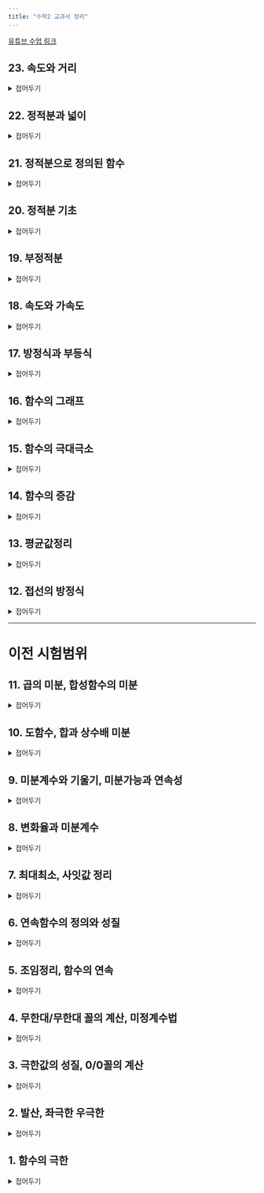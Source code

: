 ```yaml
---
title: "수학2 교과서 정리"
---
```

<a href ="https://youtube.com/playlist?list=PLZbiDKYSrfMBMUVCpr-5bDrsdRHLQMvcG&si=QUIhi1EWWqAx_C9e">유튜브 수업 링크</a>

## 23. 속도와 거리
<details>
    <summary>접어두기</summary>
<img src="/assets/two cs/23. 속도와 거리 (1).jpg"/>
<img src="/assets/two cs/23. 속도와 거리 (2).jpg"/>
<img src="/assets/two cs/23. 속도와 거리 (3).jpg"/>
<img src="/assets/two cs/23. 속도와 거리 (4).jpg"/>
<img src="/assets/two cs/23. 속도와 거리 (5).jpg"/>
<img src="/assets/two cs/23. 속도와 거리 (6).jpg"/>
<img src="/assets/two cs/23. 속도와 거리 (7).jpg"/>
<img src="/assets/two cs/23. 속도와 거리 (8).jpg"/>
<img src="/assets/two cs/23. 속도와 거리 (9).jpg"/>
<img src="/assets/two cs/23. 속도와 거리 (10).jpg"/>
<img src="/assets/two cs/23. 속도와 거리 (11).jpg"/>
<img src="/assets/two cs/23. 속도와 거리 (12).jpg"/>
<img src="/assets/two cs/23. 속도와 거리 (13).jpg"/>
<img src="/assets/two cs/23. 속도와 거리 (14).jpg"/>
<img src="/assets/two cs/23. 속도와 거리 (15).jpg"/>
<img src="/assets/two cs/23. 속도와 거리 (16).jpg"/>
<img src="/assets/two cs/23. 속도와 거리 (17).jpg"/>
<img src="/assets/two cs/23. 속도와 거리 (18).jpg"/>
</details>


## 22. 정적분과 넓이
<details>
    <summary>접어두기</summary>
<img src="/assets/two cs/22. 정적분과 넓이 (1).jpg"/>
<img src="/assets/two cs/22. 정적분과 넓이 (2).jpg"/>
<img src="/assets/two cs/22. 정적분과 넓이 (3).jpg"/>
<img src="/assets/two cs/22. 정적분과 넓이 (4).jpg"/>
<img src="/assets/two cs/22. 정적분과 넓이 (5).jpg"/>
<img src="/assets/two cs/22. 정적분과 넓이 (6).jpg"/>
<img src="/assets/two cs/22. 정적분과 넓이 (7).jpg"/>
<img src="/assets/two cs/22. 정적분과 넓이 (8).jpg"/>
<img src="/assets/two cs/22. 정적분과 넓이 (9).jpg"/>
<img src="/assets/two cs/22. 정적분과 넓이 (10).jpg"/>
<img src="/assets/two cs/22. 정적분과 넓이 (11).jpg"/>
<img src="/assets/two cs/22. 정적분과 넓이 (12).jpg"/>
<img src="/assets/two cs/22. 정적분과 넓이 (13).jpg"/>
<img src="/assets/two cs/22. 정적분과 넓이 (14).jpg"/>
<img src="/assets/two cs/22. 정적분과 넓이 (15).jpg"/>
<img src="/assets/two cs/22. 정적분과 넓이 (16).jpg"/>
<img src="/assets/two cs/22. 정적분과 넓이 (17).jpg"/>
<img src="/assets/two cs/22. 정적분과 넓이 (18).jpg"/>
<img src="/assets/two cs/22. 정적분과 넓이 (19).jpg"/>
<img src="/assets/two cs/22. 정적분과 넓이 (20).jpg"/>
<img src="/assets/two cs/22. 정적분과 넓이 (21).jpg"/>
<img src="/assets/two cs/22. 정적분과 넓이 (22).jpg"/>
<img src="/assets/two cs/22. 정적분과 넓이 (23).jpg"/>
<img src="/assets/two cs/22. 정적분과 넓이 (24).jpg"/>
</details>

## 21. 정적분으로 정의된 함수
<details>
    <summary>접어두기</summary>
<img src="/assets/two cs/21. 정적분으로 (1).jpg"/>
<img src="/assets/two cs/21. 정적분으로 (2).jpg"/>
<img src="/assets/two cs/21. 정적분으로 (3).jpg"/>
<img src="/assets/two cs/21. 정적분으로 (4).jpg"/>
<img src="/assets/two cs/21. 정적분으로 (5).jpg"/>
<img src="/assets/two cs/21. 정적분으로 (6).jpg"/>
<img src="/assets/two cs/21. 정적분으로 (7).jpg"/>
<img src="/assets/two cs/21. 정적분으로 (8).jpg"/>
<img src="/assets/two cs/21. 정적분으로 (9).jpg"/>
<img src="/assets/two cs/21. 정적분으로 (10).jpg"/>
<img src="/assets/two cs/21. 정적분으로 (11).jpg"/>
<img src="/assets/two cs/21. 정적분으로 (12).jpg"/>
<img src="/assets/two cs/21. 정적분으로 (13).jpg"/>
<img src="/assets/two cs/21. 정적분으로 (14).jpg"/>
<img src="/assets/two cs/21. 정적분으로 (15).jpg"/>
<img src="/assets/two cs/21. 정적분으로 (16).jpg"/>
<img src="/assets/two cs/21. 정적분으로 (17).jpg"/>
<img src="/assets/two cs/21. 정적분으로 (18).jpg"/>
<img src="/assets/two cs/21. 정적분으로 (19).jpg"/>
<img src="/assets/two cs/21. 정적분으로 (20).jpg"/>
<img src="/assets/two cs/21. 정적분으로 (21).jpg"/>
</details>

## 20. 정적분 기초
<details>
    <summary>접어두기</summary>
<img src="/assets/two cs/20. 정적분 기초 (1).jpg"/>
<img src="/assets/two cs/20. 정적분 기초 (2).jpg"/>
<img src="/assets/two cs/20. 정적분 기초 (3).jpg"/>
<img src="/assets/two cs/20. 정적분 기초 (4).jpg"/>
<img src="/assets/two cs/20. 정적분 기초 (5).jpg"/>
<img src="/assets/two cs/20. 정적분 기초 (6).jpg"/>
<img src="/assets/two cs/20. 정적분 기초 (7).jpg"/>
<img src="/assets/two cs/20. 정적분 기초 (8).jpg"/>
<img src="/assets/two cs/20. 정적분 기초 (9).jpg"/>
<img src="/assets/two cs/20. 정적분 기초 (10).jpg"/>
<img src="/assets/two cs/20. 정적분 기초 (11).jpg"/>
<img src="/assets/two cs/20. 정적분 기초 (12).jpg"/>
<img src="/assets/two cs/20. 정적분 기초 (13).jpg"/>
<img src="/assets/two cs/20. 정적분 기초 (14).jpg"/>
<img src="/assets/two cs/20. 정적분 기초 (15).jpg"/>
<img src="/assets/two cs/20. 정적분 기초 (16).jpg"/>
<img src="/assets/two cs/20. 정적분 기초 (17).jpg"/>
<img src="/assets/two cs/20. 정적분 기초 (18).jpg"/>
<img src="/assets/two cs/20. 정적분 기초 (19).jpg"/>
<img src="/assets/two cs/20. 정적분 기초 (20).jpg"/>
<img src="/assets/two cs/20. 정적분 기초 (21).jpg"/>
<img src="/assets/two cs/20. 정적분 기초 (22).jpg"/>
<img src="/assets/two cs/20. 정적분 기초 (23).jpg"/>
</details>


## 19. 부정적분
<details>
    <summary>접어두기</summary>
<img src="/assets/two cs/19. 부정적분 (1).jpg"/>
<img src="/assets/two cs/19. 부정적분 (2).jpg"/>
<img src="/assets/two cs/19. 부정적분 (3).jpg"/>
<img src="/assets/two cs/19. 부정적분 (4).jpg"/>
<img src="/assets/two cs/19. 부정적분 (5).jpg"/>
<img src="/assets/two cs/19. 부정적분 (6).jpg"/>
<img src="/assets/two cs/19. 부정적분 (7).jpg"/>
<img src="/assets/two cs/19. 부정적분 (8).jpg"/>
<img src="/assets/two cs/19. 부정적분 (9).jpg"/>
<img src="/assets/two cs/19. 부정적분 (10).jpg"/>
<img src="/assets/two cs/19. 부정적분 (11).jpg"/>
<img src="/assets/two cs/19. 부정적분 (12).jpg"/>
<img src="/assets/two cs/19. 부정적분 (13).jpg"/>
<img src="/assets/two cs/19. 부정적분 (14).jpg"/>
<img src="/assets/two cs/19. 부정적분 (15).jpg"/>
<img src="/assets/two cs/19. 부정적분 (16).jpg"/>
<img src="/assets/two cs/19. 부정적분 (17).jpg"/>
<img src="/assets/two cs/19. 부정적분 (18).jpg"/>
<img src="/assets/two cs/19. 부정적분 (19).jpg"/>
<img src="/assets/two cs/19. 부정적분 (20).jpg"/>
<img src="/assets/two cs/19. 부정적분 (21).jpg"/>
</details>




## 18. 속도와 가속도
<details>
    <summary>접어두기</summary>
<img src="/assets/two cs/18. 속도와 가속도 (1).jpg"/>
<img src="/assets/two cs/18. 속도와 가속도 (2).jpg"/>
<img src="/assets/two cs/18. 속도와 가속도 (3).jpg"/>
<img src="/assets/two cs/18. 속도와 가속도 (4).jpg"/>
<img src="/assets/two cs/18. 속도와 가속도 (5).jpg"/>
<img src="/assets/two cs/18. 속도와 가속도 (6).jpg"/>
<img src="/assets/two cs/18. 속도와 가속도 (7).jpg"/>
<img src="/assets/two cs/18. 속도와 가속도 (8).jpg"/>
<img src="/assets/two cs/18. 속도와 가속도 (9).jpg"/>
<img src="/assets/two cs/18. 속도와 가속도 (10).jpg"/>
<img src="/assets/two cs/18. 속도와 가속도 (11).jpg"/>
<img src="/assets/two cs/18. 속도와 가속도 (12).jpg"/>
<img src="/assets/two cs/18. 속도와 가속도 (13).jpg"/>
<img src="/assets/two cs/18. 속도와 가속도 (14).jpg"/>
<img src="/assets/two cs/18. 속도와 가속도 (15).jpg"/>
<img src="/assets/two cs/18. 속도와 가속도 (16).jpg"/>
<img src="/assets/two cs/18. 속도와 가속도 (17).jpg"/>
</details>


## 17. 방정식과 부등식
<details>
    <summary>접어두기</summary>
</details>



## 16. 함수의 그래프
<details>
    <summary>접어두기</summary>
<img src="/assets/two cs/16. 함수의 그래프 (1).jpg"/>
<img src="/assets/two cs/16. 함수의 그래프 (2).jpg"/>
<img src="/assets/two cs/16. 함수의 그래프 (3).jpg"/>
<img src="/assets/two cs/16. 함수의 그래프 (4).jpg"/>
<img src="/assets/two cs/16. 함수의 그래프 (5).jpg"/>
<img src="/assets/two cs/16. 함수의 그래프 (6).jpg"/>
<img src="/assets/two cs/16. 함수의 그래프 (7).jpg"/>
<img src="/assets/two cs/16. 함수의 그래프 (8).jpg"/>
<img src="/assets/two cs/16. 함수의 그래프 (9).jpg"/>
<img src="/assets/two cs/16. 함수의 그래프 (10).jpg"/>
<img src="/assets/two cs/16. 함수의 그래프 (11).jpg"/>
<img src="/assets/two cs/16. 함수의 그래프 (12).jpg"/>
<img src="/assets/two cs/16. 함수의 그래프 (13).jpg"/>
<img src="/assets/two cs/16. 함수의 그래프 (14).jpg"/>
<img src="/assets/two cs/16. 함수의 그래프 (15).jpg"/>
</details>



## 15. 함수의 극대극소
<details>
    <summary>접어두기</summary>
<img src="/assets/two cs/15. 함수의 극대극소 (1).jpg"/>
<img src="/assets/two cs/15. 함수의 극대극소 (2).jpg"/>
<img src="/assets/two cs/15. 함수의 극대극소 (3).jpg"/>
<img src="/assets/two cs/15. 함수의 극대극소 (4).jpg"/>
<img src="/assets/two cs/15. 함수의 극대극소 (5).jpg"/>
<img src="/assets/two cs/15. 함수의 극대극소 (6).jpg"/>
<img src="/assets/two cs/15. 함수의 극대극소 (7).jpg"/>
<img src="/assets/two cs/15. 함수의 극대극소 (8).jpg"/>
<img src="/assets/two cs/15. 함수의 극대극소 (9).jpg"/>
<img src="/assets/two cs/15. 함수의 극대극소 (10).jpg"/>
<img src="/assets/two cs/15. 함수의 극대극소 (11).jpg"/>
<img src="/assets/two cs/15. 함수의 극대극소 (12).jpg"/>
<img src="/assets/two cs/15. 함수의 극대극소 (13).jpg"/>
<img src="/assets/two cs/15. 함수의 극대극소 (14).jpg"/>
<img src="/assets/two cs/15. 함수의 극대극소 (15).jpg"/>
<img src="/assets/two cs/15. 함수의 극대극소 (16).jpg"/>
<img src="/assets/two cs/15. 함수의 극대극소 (17).jpg"/>
<img src="/assets/two cs/15. 함수의 극대극소 (18).jpg"/>
<img src="/assets/two cs/15. 함수의 극대극소 (19).jpg"/>
<img src="/assets/two cs/15. 함수의 극대극소 (20).jpg"/>
<img src="/assets/two cs/15. 함수의 극대극소 (21).jpg"/>
<img src="/assets/two cs/15. 함수의 극대극소 (22).jpg"/>
<img src="/assets/two cs/15. 함수의 극대극소 (23).jpg"/>
<img src="/assets/two cs/15. 함수의 극대극소 (24).jpg"/>
</details>


## 14. 함수의 증감
<details>
    <summary>접어두기</summary>
<img src="/assets/two cs/14. 함수의 증감 (1).jpg"/>
<img src="/assets/two cs/14. 함수의 증감 (2).jpg"/>
<img src="/assets/two cs/14. 함수의 증감 (3).jpg"/>
<img src="/assets/two cs/14. 함수의 증감 (4).jpg"/>
<img src="/assets/two cs/14. 함수의 증감 (5).jpg"/>
<img src="/assets/two cs/14. 함수의 증감 (6).jpg"/>
<img src="/assets/two cs/14. 함수의 증감 (7).jpg"/>
<img src="/assets/two cs/14. 함수의 증감 (8).jpg"/>
<img src="/assets/two cs/14. 함수의 증감 (9).jpg"/>
<img src="/assets/two cs/14. 함수의 증감 (10).jpg"/>
<img src="/assets/two cs/14. 함수의 증감 (11).jpg"/>
<img src="/assets/two cs/14. 함수의 증감 (12).jpg"/>
<img src="/assets/two cs/14. 함수의 증감 (13).jpg"/>
<img src="/assets/two cs/14. 함수의 증감 (14).jpg"/>
<img src="/assets/two cs/14. 함수의 증감 (15).jpg"/>
<img src="/assets/two cs/14. 함수의 증감 (16).jpg"/>
<img src="/assets/two cs/14. 함수의 증감 (17).jpg"/>
<img src="/assets/two cs/14. 함수의 증감 (18).jpg"/>
<img src="/assets/two cs/14. 함수의 증감 (19).jpg"/>
<img src="/assets/two cs/14. 함수의 증감 (20).jpg"/>
<img src="/assets/two cs/14. 함수의 증감 (21).jpg"/>
</details>



## 13. 평균값정리
<details>
    <summary>접어두기</summary>
<img src="/assets/two cs/13. 펑균값정리 (1).jpg"/>
<img src="/assets/two cs/13. 펑균값정리 (2).jpg"/>
<img src="/assets/two cs/13. 펑균값정리 (3).jpg"/>
<img src="/assets/two cs/13. 펑균값정리 (4).jpg"/>
<img src="/assets/two cs/13. 펑균값정리 (5).jpg"/>
<img src="/assets/two cs/13. 펑균값정리 (6).jpg"/>
<img src="/assets/two cs/13. 펑균값정리 (7).jpg"/>
<img src="/assets/two cs/13. 펑균값정리 (8).jpg"/>
<img src="/assets/two cs/13. 펑균값정리 (9).jpg"/>
<img src="/assets/two cs/13. 펑균값정리 (10).jpg"/>
<img src="/assets/two cs/13. 펑균값정리 (11).jpg"/>
<img src="/assets/two cs/13. 펑균값정리 (12).jpg"/>
<img src="/assets/two cs/13. 펑균값정리 (13).jpg"/>
<img src="/assets/two cs/13. 펑균값정리 (14).jpg"/>
<img src="/assets/two cs/13. 펑균값정리 (15).jpg"/>
<img src="/assets/two cs/13. 펑균값정리 (16).jpg"/>
<img src="/assets/two cs/13. 펑균값정리 (17).jpg"/>
<img src="/assets/two cs/13. 펑균값정리 (18).jpg"/>
<img src="/assets/two cs/13. 펑균값정리 (19).jpg"/>
<img src="/assets/two cs/13. 펑균값정리 (20).jpg"/>
<img src="/assets/two cs/13. 펑균값정리 (21).jpg"/>
<img src="/assets/two cs/13. 펑균값정리 (22).jpg"/>
<img src="/assets/two cs/13. 펑균값정리 (23).jpg"/>
<img src="/assets/two cs/13. 펑균값정리 (24).jpg"/>
<img src="/assets/two cs/13. 펑균값정리 (25).jpg"/>
<img src="/assets/two cs/13. 펑균값정리 (26).jpg"/>
</details>

## 12. 접선의 방정식
<details>
    <summary>접어두기</summary>
<img src="/assets/two cs/12. 접선의 방정식 (1).jpg"/>
<img src="/assets/two cs/12. 접선의 방정식 (2).jpg"/>
<img src="/assets/two cs/12. 접선의 방정식 (3).jpg"/>
<img src="/assets/two cs/12. 접선의 방정식 (4).jpg"/>
<img src="/assets/two cs/12. 접선의 방정식 (5).jpg"/>
<img src="/assets/two cs/12. 접선의 방정식 (6).jpg"/>
<img src="/assets/two cs/12. 접선의 방정식 (7).jpg"/>
<img src="/assets/two cs/12. 접선의 방정식 (8).jpg"/>
<img src="/assets/two cs/12. 접선의 방정식 (9).jpg"/>
<img src="/assets/two cs/12. 접선의 방정식 (10).jpg"/>
<img src="/assets/two cs/12. 접선의 방정식 (11).jpg"/>
<img src="/assets/two cs/12. 접선의 방정식 (12).jpg"/>
<img src="/assets/two cs/12. 접선의 방정식 (13).jpg"/>
<img src="/assets/two cs/12. 접선의 방정식 (14).jpg"/>
<img src="/assets/two cs/12. 접선의 방정식 (15).jpg"/>
<img src="/assets/two cs/12. 접선의 방정식 (16).jpg"/>
<img src="/assets/two cs/12. 접선의 방정식 (17).jpg"/>
<img src="/assets/two cs/12. 접선의 방정식 (18).jpg"/>
<img src="/assets/two cs/12. 접선의 방정식 (19).jpg"/>
<img src="/assets/two cs/12. 접선의 방정식 (20).jpg"/>
<img src="/assets/two cs/12. 접선의 방정식 (21).jpg"/>
</details>


***
# 이전 시험범위

## 11. 곱의 미분, 합성함수의 미분
<details>
    <summary>접어두기</summary>
<img src="/assets/two cs/11. 곱미분, 합성함수 미분 (1).jpg"/>
<img src="/assets/two cs/11. 곱미분, 합성함수 미분 (2).jpg"/>
<img src="/assets/two cs/11. 곱미분, 합성함수 미분 (3).jpg"/>
<img src="/assets/two cs/11. 곱미분, 합성함수 미분 (4).jpg"/>
<img src="/assets/two cs/11. 곱미분, 합성함수 미분 (5).jpg"/>
<img src="/assets/two cs/11. 곱미분, 합성함수 미분 (6).jpg"/>
<img src="/assets/two cs/11. 곱미분, 합성함수 미분 (7).jpg"/>
<img src="/assets/two cs/11. 곱미분, 합성함수 미분 (8).jpg"/>
<img src="/assets/two cs/11. 곱미분, 합성함수 미분 (9).jpg"/>
<img src="/assets/two cs/11. 곱미분, 합성함수 미분 (10).jpg"/>
<img src="/assets/two cs/11. 곱미분, 합성함수 미분 (11).jpg"/>
<img src="/assets/two cs/11. 곱미분, 합성함수 미분 (12).jpg"/>
<img src="/assets/two cs/11. 곱미분, 합성함수 미분 (13).jpg"/>
<img src="/assets/two cs/11. 곱미분, 합성함수 미분 (14).jpg"/>
<img src="/assets/two cs/11. 곱미분, 합성함수 미분 (15).jpg"/>
<img src="/assets/two cs/11. 곱미분, 합성함수 미분 (16).jpg"/>
</details>

## 10. 도함수, 합과 상수배 미분
<details>
    <summary>접어두기</summary>
<img src="/assets/two cs/10. 도함수, 합 미분 (1).jpg"/>
<img src="/assets/two cs/10. 도함수, 합 미분 (2).jpg"/>
<img src="/assets/two cs/10. 도함수, 합 미분 (3).jpg"/>
<img src="/assets/two cs/10. 도함수, 합 미분 (4).jpg"/>
<img src="/assets/two cs/10. 도함수, 합 미분 (5).jpg"/>
<img src="/assets/two cs/10. 도함수, 합 미분 (6).jpg"/>
<img src="/assets/two cs/10. 도함수, 합 미분 (7).jpg"/>
<img src="/assets/two cs/10. 도함수, 합 미분 (8).jpg"/>
<img src="/assets/two cs/10. 도함수, 합 미분 (9).jpg"/>
<img src="/assets/two cs/10. 도함수, 합 미분 (10).jpg"/>
<img src="/assets/two cs/10. 도함수, 합 미분 (11).jpg"/>
<img src="/assets/two cs/10. 도함수, 합 미분 (12).jpg"/>
<img src="/assets/two cs/10. 도함수, 합 미분 (13).jpg"/>
<img src="/assets/two cs/10. 도함수, 합 미분 (14).jpg"/>
<img src="/assets/two cs/10. 도함수, 합 미분 (15).jpg"/>
<img src="/assets/two cs/10. 도함수, 합 미분 (16).jpg"/>
</details>

## 9. 미분계수와 기울기, 미분가능과 연속성
<details>
    <summary>접어두기</summary>
<img src="/assets/two cs/9. 기울기, 미분가능 (1).jpg"/>
<img src="/assets/two cs/9. 기울기, 미분가능 (2).jpg"/>
<img src="/assets/two cs/9. 기울기, 미분가능 (3).jpg"/>
<img src="/assets/two cs/9. 기울기, 미분가능 (4).jpg"/>
<img src="/assets/two cs/9. 기울기, 미분가능 (5).jpg"/>
<img src="/assets/two cs/9. 기울기, 미분가능 (6).jpg"/>
<img src="/assets/two cs/9. 기울기, 미분가능 (7).jpg"/>
<img src="/assets/two cs/9. 기울기, 미분가능 (8).jpg"/>
<img src="/assets/two cs/9. 기울기, 미분가능 (9).jpg"/>
<img src="/assets/two cs/9. 기울기, 미분가능 (10).jpg"/>
<img src="/assets/two cs/9. 기울기, 미분가능 (11).jpg"/>
<img src="/assets/two cs/9. 기울기, 미분가능 (12).jpg"/>
<img src="/assets/two cs/9. 기울기, 미분가능 (13).jpg"/>
<img src="/assets/two cs/9. 기울기, 미분가능 (14).jpg"/>
<img src="/assets/two cs/9. 기울기, 미분가능 (15).jpg"/>
<img src="/assets/two cs/9. 기울기, 미분가능 (16).jpg"/>
</details>

## 8. 변화율과 미분계수
<details>
    <summary>접어두기</summary>
<img src="/assets/two cs/8. 변화율과 미분계수 (1).jpg"/>
<img src="/assets/two cs/8. 변화율과 미분계수 (2).jpg"/>
<img src="/assets/two cs/8. 변화율과 미분계수 (3).jpg"/>
<img src="/assets/two cs/8. 변화율과 미분계수 (4).jpg"/>
<img src="/assets/two cs/8. 변화율과 미분계수 (5).jpg"/>
<img src="/assets/two cs/8. 변화율과 미분계수 (6).jpg"/>
<img src="/assets/two cs/8. 변화율과 미분계수 (7).jpg"/>
<img src="/assets/two cs/8. 변화율과 미분계수 (8).jpg"/>
<img src="/assets/two cs/8. 변화율과 미분계수 (9).jpg"/>
<img src="/assets/two cs/8. 변화율과 미분계수 (10).jpg"/>
<img src="/assets/two cs/8. 변화율과 미분계수 (11).jpg"/>
<img src="/assets/two cs/8. 변화율과 미분계수 (12).jpg"/>
<img src="/assets/two cs/8. 변화율과 미분계수 (13).jpg"/>
<img src="/assets/two cs/8. 변화율과 미분계수 (14).jpg"/>
<img src="/assets/two cs/8. 변화율과 미분계수 (15).jpg"/>
<img src="/assets/two cs/8. 변화율과 미분계수 (16).jpg"/>
<img src="/assets/two cs/8. 변화율과 미분계수 (17).jpg"/>
<img src="/assets/two cs/8. 변화율과 미분계수 (18).jpg"/>
<img src="/assets/two cs/8. 변화율과 미분계수 (19).jpg"/>
<img src="/assets/two cs/8. 변화율과 미분계수 (20).jpg"/>
<img src="/assets/two cs/8. 변화율과 미분계수 (21).jpg"/>
<img src="/assets/two cs/8. 변화율과 미분계수 (22).jpg"/>
<img src="/assets/two cs/8. 변화율과 미분계수 (23).jpg"/>
<img src="/assets/two cs/8. 변화율과 미분계수 (24).jpg"/>
<img src="/assets/two cs/8. 변화율과 미분계수 (25).jpg"/>
<img src="/assets/two cs/8. 변화율과 미분계수 (26).jpg"/>
<img src="/assets/two cs/8. 변화율과 미분계수 (27).jpg"/>
<img src="/assets/two cs/8. 변화율과 미분계수 (28).jpg"/>
<img src="/assets/two cs/8. 변화율과 미분계수 (29).jpg"/>
<img src="/assets/two cs/8. 변화율과 미분계수 (30).jpg"/>
<img src="/assets/two cs/8. 변화율과 미분계수 (31).jpg"/>
<img src="/assets/two cs/8. 변화율과 미분계수 (32).jpg"/>
</details>

## 7. 최대최소, 사잇값 정리
<details>
    <summary>접어두기</summary>
<img src="/assets/two cs/7. 최대최소 사잇값 (1).jpg"/>
<img src="/assets/two cs/7. 최대최소 사잇값 (2).jpg"/>
<img src="/assets/two cs/7. 최대최소 사잇값 (3).jpg"/>
<img src="/assets/two cs/7. 최대최소 사잇값 (4).jpg"/>
<img src="/assets/two cs/7. 최대최소 사잇값 (5).jpg"/>
<img src="/assets/two cs/7. 최대최소 사잇값 (6).jpg"/>
<img src="/assets/two cs/7. 최대최소 사잇값 (7).jpg"/>
<img src="/assets/two cs/7. 최대최소 사잇값 (8).jpg"/>
<img src="/assets/two cs/7. 최대최소 사잇값 (9).jpg"/>
<img src="/assets/two cs/7. 최대최소 사잇값 (10).jpg"/>
<img src="/assets/two cs/7. 최대최소 사잇값 (11).jpg"/>
<img src="/assets/two cs/7. 최대최소 사잇값 (12).jpg"/>
<img src="/assets/two cs/7. 최대최소 사잇값 (13).jpg"/>
<img src="/assets/two cs/7. 최대최소 사잇값 (14).jpg"/>
<img src="/assets/two cs/7. 최대최소 사잇값 (15).jpg"/>
<img src="/assets/two cs/7. 최대최소 사잇값 (16).jpg"/>
<img src="/assets/two cs/7. 최대최소 사잇값 (17).jpg"/>
</details>

## 6. 연속함수의 정의와 성질
<details>
    <summary>접어두기</summary>
<img src="/assets/two cs/6. 연속함수 정의성질 (1).jpg"/>
<img src="/assets/two cs/6. 연속함수 정의성질 (2).jpg"/>
<img src="/assets/two cs/6. 연속함수 정의성질 (3).jpg"/>
<img src="/assets/two cs/6. 연속함수 정의성질 (4).jpg"/>
<img src="/assets/two cs/6. 연속함수 정의성질 (5).jpg"/>
<img src="/assets/two cs/6. 연속함수 정의성질 (6).jpg"/>
<img src="/assets/two cs/6. 연속함수 정의성질 (7).jpg"/>
<img src="/assets/two cs/6. 연속함수 정의성질 (8).jpg"/>
<img src="/assets/two cs/6. 연속함수 정의성질 (9).jpg"/>
<img src="/assets/two cs/6. 연속함수 정의성질 (10).jpg"/>
<img src="/assets/two cs/6. 연속함수 정의성질 (11).jpg"/>
<img src="/assets/two cs/6. 연속함수 정의성질 (12).jpg"/>
<img src="/assets/two cs/6. 연속함수 정의성질 (13).jpg"/>
<img src="/assets/two cs/6. 연속함수 정의성질 (14).jpg"/>
<img src="/assets/two cs/6. 연속함수 정의성질 (15).jpg"/>
<img src="/assets/two cs/6. 연속함수 정의성질 (16).jpg"/>
<img src="/assets/two cs/6. 연속함수 정의성질 (17).jpg"/>
<img src="/assets/two cs/6. 연속함수 정의성질 (18).jpg"/>
<img src="/assets/two cs/6. 연속함수 정의성질 (19).jpg"/>
<img src="/assets/two cs/6. 연속함수 정의성질 (20).jpg"/>
<img src="/assets/two cs/6. 연속함수 정의성질 (21).jpg"/>
<img src="/assets/two cs/6. 연속함수 정의성질 (22).jpg"/>
<img src="/assets/two cs/6. 연속함수 정의성질 (23).jpg"/>
<img src="/assets/two cs/6. 연속함수 정의성질 (24).jpg"/>
</details>

## 5. 조임정리, 함수의 연속
<details>
    <summary>접어두기</summary>
    <img src="/assets/two cs/5. 조임정리, 연속 (1).jpg"/>
<img src="/assets/two cs/5. 조임정리, 연속 (2).jpg"/>
<img src="/assets/two cs/5. 조임정리, 연속 (3).jpg"/>
<img src="/assets/two cs/5. 조임정리, 연속 (4).jpg"/>
<img src="/assets/two cs/5. 조임정리, 연속 (5).jpg"/>
<img src="/assets/two cs/5. 조임정리, 연속 (6).jpg"/>
<img src="/assets/two cs/5. 조임정리, 연속 (7).jpg"/>
<img src="/assets/two cs/5. 조임정리, 연속 (8).jpg"/>
<img src="/assets/two cs/5. 조임정리, 연속 (9).jpg"/>
<img src="/assets/two cs/5. 조임정리, 연속 (10).jpg"/>
<img src="/assets/two cs/5. 조임정리, 연속 (11).jpg"/>
<img src="/assets/two cs/5. 조임정리, 연속 (12).jpg"/>
<img src="/assets/two cs/5. 조임정리, 연속 (13).jpg"/>
<img src="/assets/two cs/5. 조임정리, 연속 (14).jpg"/>
<img src="/assets/two cs/5. 조임정리, 연속 (15).jpg"/>
<img src="/assets/two cs/5. 조임정리, 연속 (16).jpg"/>
<img src="/assets/two cs/5. 조임정리, 연속 (17).jpg"/>
<img src="/assets/two cs/5. 조임정리, 연속 (18).jpg"/>
<img src="/assets/two cs/5. 조임정리, 연속 (19).jpg"/>
<img src="/assets/two cs/5. 조임정리, 연속 (20).jpg"/>
<img src="/assets/two cs/5. 조임정리, 연속 (21).jpg"/>
</details>

## 4. 무한대/무한대 꼴의 계산, 미정계수법
<details>
    <summary>접어두기</summary>
<img src="/assets/two cs/4. 무한대무한대 꼴의 계산, 미정계수법 (1).jpg"/>
<img src="/assets/two cs/4. 무한대무한대 꼴의 계산, 미정계수법 (2).jpg"/>
<img src="/assets/two cs/4. 무한대무한대 꼴의 계산, 미정계수법 (3).jpg"/>
<img src="/assets/two cs/4. 무한대무한대 꼴의 계산, 미정계수법 (4).jpg"/>
<img src="/assets/two cs/4. 무한대무한대 꼴의 계산, 미정계수법 (5).jpg"/>
<img src="/assets/two cs/4. 무한대무한대 꼴의 계산, 미정계수법 (6).jpg"/>
<img src="/assets/two cs/4. 무한대무한대 꼴의 계산, 미정계수법 (7).jpg"/>
<img src="/assets/two cs/4. 무한대무한대 꼴의 계산, 미정계수법 (8).jpg"/>
<img src="/assets/two cs/4. 무한대무한대 꼴의 계산, 미정계수법 (9).jpg"/>
<img src="/assets/two cs/4. 무한대무한대 꼴의 계산, 미정계수법 (10).jpg"/>
<img src="/assets/two cs/4. 무한대무한대 꼴의 계산, 미정계수법 (11).jpg"/>
<img src="/assets/two cs/4. 무한대무한대 꼴의 계산, 미정계수법 (12).jpg"/>
<img src="/assets/two cs/4. 무한대무한대 꼴의 계산, 미정계수법 (13).jpg"/>
<img src="/assets/two cs/4. 무한대무한대 꼴의 계산, 미정계수법 (14).jpg"/>
<img src="/assets/two cs/4. 무한대무한대 꼴의 계산, 미정계수법 (15).jpg"/>
<img src="/assets/two cs/4. 무한대무한대 꼴의 계산, 미정계수법 (16).jpg"/>
</details>

## 3. 극한값의 성질, 0/0꼴의 계산
<details>
    <summary>접어두기</summary>
<img src="/assets/two cs/3. 극한값 성질 계산 (1).jpg"/>
<img src="/assets/two cs/3. 극한값 성질 계산 (2).jpg"/>
<img src="/assets/two cs/3. 극한값 성질 계산 (3).jpg"/>
<img src="/assets/two cs/3. 극한값 성질 계산 (4).jpg"/>
<img src="/assets/two cs/3. 극한값 성질 계산 (5).jpg"/>
<img src="/assets/two cs/3. 극한값 성질 계산 (6).jpg"/>
<img src="/assets/two cs/3. 극한값 성질 계산 (7).jpg"/>
<img src="/assets/two cs/3. 극한값 성질 계산 (8).jpg"/>
<img src="/assets/two cs/3. 극한값 성질 계산 (9).jpg"/>
<img src="/assets/two cs/3. 극한값 성질 계산 (10).jpg"/>
<img src="/assets/two cs/3. 극한값 성질 계산 (11).jpg"/>
<img src="/assets/two cs/3. 극한값 성질 계산 (12).jpg"/>
<img src="/assets/two cs/3. 극한값 성질 계산 (13).jpg"/>
<img src="/assets/two cs/3. 극한값 성질 계산 (14).jpg"/>
<img src="/assets/two cs/3. 극한값 성질 계산 (15).jpg"/>
<img src="/assets/two cs/3. 극한값 성질 계산 (16).jpg"/>
<img src="/assets/two cs/3. 극한값 성질 계산 (17).jpg"/>
<img src="/assets/two cs/3. 극한값 성질 계산 (18).jpg"/>
<img src="/assets/two cs/3. 극한값 성질 계산 (19).jpg"/>
<img src="/assets/two cs/3. 극한값 성질 계산 (20).jpg"/>
<img src="/assets/two cs/3. 극한값 성질 계산 (21).jpg"/>
<img src="/assets/two cs/3. 극한값 성질 계산 (22).jpg"/>
<img src="/assets/two cs/3. 극한값 성질 계산 (23).jpg"/>
</details>

## 2. 발산, 좌극한 우극한
<details>
    <summary>접어두기</summary>
<img src="/assets/two cs/2. 발산, 좌극한 우극한 (1).jpg"/>
<img src="/assets/two cs/2. 발산, 좌극한 우극한 (2).jpg"/>
<img src="/assets/two cs/2. 발산, 좌극한 우극한 (3).jpg"/>
<img src="/assets/two cs/2. 발산, 좌극한 우극한 (4).jpg"/>
<img src="/assets/two cs/2. 발산, 좌극한 우극한 (5).jpg"/>
<img src="/assets/two cs/2. 발산, 좌극한 우극한 (6).jpg"/>
<img src="/assets/two cs/2. 발산, 좌극한 우극한 (7).jpg"/>
<img src="/assets/two cs/2. 발산, 좌극한 우극한 (8).jpg"/>
<img src="/assets/two cs/2. 발산, 좌극한 우극한 (9).jpg"/>
<img src="/assets/two cs/2. 발산, 좌극한 우극한 (10).jpg"/>
<img src="/assets/two cs/2. 발산, 좌극한 우극한 (11).jpg"/>
<img src="/assets/two cs/2. 발산, 좌극한 우극한 (12).jpg"/>
<img src="/assets/two cs/2. 발산, 좌극한 우극한 (13).jpg"/>
<img src="/assets/two cs/2. 발산, 좌극한 우극한 (14).jpg"/>
<img src="/assets/two cs/2. 발산, 좌극한 우극한 (15).jpg"/>
<img src="/assets/two cs/2. 발산, 좌극한 우극한 (16).jpg"/>
<img src="/assets/two cs/2. 발산, 좌극한 우극한 (17).jpg"/>
<img src="/assets/two cs/2. 발산, 좌극한 우극한 (18).jpg"/>
</details>

## 1. 함수의 극한
<details>
    <summary>접어두기</summary>
<img src="/assets/two cs/1. 함수의 극한 (1).jpg"/>
<img src="/assets/two cs/1. 함수의 극한 (2).jpg"/>
<img src="/assets/two cs/1. 함수의 극한 (3).jpg"/>
<img src="/assets/two cs/1. 함수의 극한 (4).jpg"/>
<img src="/assets/two cs/1. 함수의 극한 (5).jpg"/>
<img src="/assets/two cs/1. 함수의 극한 (6).jpg"/>
<img src="/assets/two cs/1. 함수의 극한 (7).jpg"/>
<img src="/assets/two cs/1. 함수의 극한 (8).jpg"/>
<img src="/assets/two cs/1. 함수의 극한 (9).jpg"/>
<img src="/assets/two cs/1. 함수의 극한 (10).jpg"/>
<img src="/assets/two cs/1. 함수의 극한 (11).jpg"/>
<img src="/assets/two cs/1. 함수의 극한 (12).jpg"/>
<img src="/assets/two cs/1. 함수의 극한 (13).jpg"/>
<img src="/assets/two cs/1. 함수의 극한 (14).jpg"/>
<img src="/assets/two cs/1. 함수의 극한 (15).jpg"/>
</details>